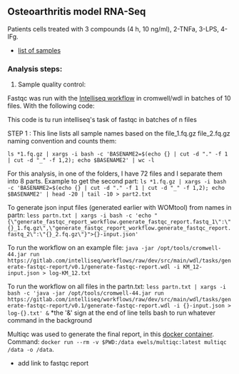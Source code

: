 ## Osteoarthritis model RNA-Seq 

Patients cells treated with 3 compounds (4 h, 10 ng/ml), 2-TNFa, 3-LPS, 4-IFg.

* [list of samples](samples.csv)

### Analysis steps:

1. Sample quality control:

Fastqc was run with the [Intelliseq workflow](https://gitlab.com/intelliseq/workflows/raw/master/src/main/wdl/tasks/quality-check-fastqc/v0.1/quality-check-fastqc.wdl) in cromwell/wdl in batches of 10 files. With the following code:

This code is tu run intelliseq's task of fastqc in batches of n files

STEP 1 : This line lists all sample names based on the file_1.fq.gz file_2.fq.gz naming convention and counts them:

`ls *1.fq.gz | xargs -i bash -c 'BASENAME2=$(echo {} | cut -d "." -f 1 | cut -d "_" -f 1,2); echo $BASENAME2' | wc -l`

For this analysis, in one of the folders, I have 72 files and I separate them into 8 parts. Example to get the second part: `ls *1.fq.gz | xargs -i bash -c 'BASENAME2=$(echo {} | cut -d "." -f 1 | cut -d "_" -f 1,2); echo $BASENAME2' | head -20 | tail -10 > part2.txt`

To generate json input files (generated earlier with WOMtool) from names in partn: `less partn.txt | xargs -i bash -c 'echo "{\"generate_fastqc_report_workflow.generate_fastqc_report.fastq_1\":\"{}_1.fq.gz\",\"generate_fastqc_report_workflow.generate_fastqc_report.fastq_2\":\"{}_2.fq.gz\"}">{}-input.json'`

To run the workflow on an example file: `java -jar /opt/tools/cromwell-44.jar run https://gitlab.com/intelliseq/workflows/raw/dev/src/main/wdl/tasks/generate-fastqc-report/v0.1/generate-fastqc-report.wdl -i KM_12-input.json > log-KM_12.txt`

To run the workflow on all files in the partn.txt: `less partn.txt | xargs -i bash -c 'java -jar /opt/tools/cromwell-44.jar run https://gitlab.com/intelliseq/workflows/raw/dev/src/main/wdl/tasks/generate-fastqc-report/v0.1/generate-fastqc-report.wdl -i {}-input.json > log-{}.txt' &` *the '&' sign at the end of line tells bash to run whatever command in the background


Multiqc was used to generate the final report, in this [docker container](https://hub.docker.com/r/ewels/multiqc). Command: `docker run --rm -v $PWD:/data ewels/multiqc:latest multiqc /data -o /data`.

+ add link to fastqc report
